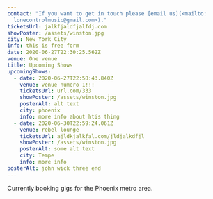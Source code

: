 ```yaml
---
contact: "If you want to get in touch please [email us](<mailto:
  lonecontrolmusic@gmail.com>)."
ticketsUrl: jalkfjaldfjalfdj.com
showPoster: /assets/winston.jpg
city: New York City
info: this is free form
date: 2020-06-27T22:30:25.562Z
venue: One venue
title: Upcoming Shows
upcomingShows:
  - date: 2020-06-27T22:58:43.840Z
    venue: venue numero 1!!!
    ticketsUrl: url.com/333
    showPoster: /assets/winston.jpg
    posterAlt: alt text
    city: phoenix
    info: more info about htis thing
  - date: 2020-06-30T22:59:24.061Z
    venue: rebel lounge
    ticketsUrl: ajldkjalkfal.com/jldjalkdfjl
    showPoster: /assets/winston.jpg
    posterAlt: some alt text
    city: Tempe
    info: more info
posterAlt: john wick three end
---
```

Currently booking gigs for the Phoenix metro area.